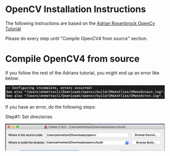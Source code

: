 # OpenCV Installation Instructions

The following instructions are based on the [Adrian Rosenbrock OpenCv Tutorial](https://www.pyimagesearch.com/2018/08/17/install-opencv-4-on-macos/ "Install OpenCV 4 on macOS")

Please do every step until "Compile OpenCV4 from source" section.

Compile OpenCV4 from source
===========================

If you follow the rest of the Adrians tutorial, you might end up an error like below:

![alt text][cfg_error]

If you have an error, do the following steps:

Step#1: Set directories

![alt text][cv_dir]

[cfg_error]: https://github.com/AhmetTavli/OpenCV-macOS-Installation-Instructions/blob/master/Images/configuration_error.png "Cmake Error"

[cv_dir]: https://github.com/AhmetTavli/OpenCV-macOS-Installation-Instructions/blob/master/Images/cmake_directories.png "opencv and opencv/build directories respectively"
